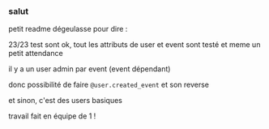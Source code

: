 ### salut

petit readme dégeulasse pour dire :

23/23 test sont ok,
tout les attributs de user et event sont testé et meme un petit attendance

il y a un user admin par event (event dépendant)

donc possibilité de faire
`@user.created_event`
et son reverse


et sinon, c'est des users basiques



travail fait en équipe de 1 !




